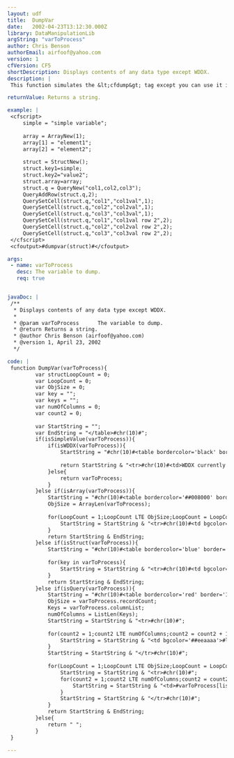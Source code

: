 ```yaml
---
layout: udf
title:  DumpVar
date:   2002-04-23T13:12:30.000Z
library: DataManipulationLib
argString: "varToProcess"
author: Chris Benson
authorEmail: airfoof@yahoo.com
version: 1
cfVersion: CF5
shortDescription: Displays contents of any data type except WDDX.
description: |
 This function simulates the &lt;cfdump&gt; tag except you can use it inside cfscript.  It accepts any variable and returns a string representing the data, formatted in a color coded table.  This UDF currently does not display WDDX data.

returnValue: Returns a string.

example: |
 <cfscript>
     simple = "simple variable";
     
     array = ArrayNew(1);
     array[1] = "element1";
     array[2] = "element2";
     
     struct = StructNew();
     struct.key1=simple;
     struct.key2="value2";
     struct.array=array;
     struct.q = QueryNew("col1,col2,col3");
     QueryAddRow(struct.q,2);
     QuerySetCell(struct.q,"col1","col1val",1);
     QuerySetCell(struct.q,"col2","col2val",1);
     QuerySetCell(struct.q,"col3","col3val",1);
     QuerySetCell(struct.q,"col1","col1val row 2",2);
     QuerySetCell(struct.q,"col2","col2val row 2",2);
     QuerySetCell(struct.q,"col3","col3val row 2",2);
 </cfscript>
 <cfoutput>#dumpvar(struct)#</cfoutput>

args:
 - name: varToProcess
   desc: The variable to dump.
   req: true


javaDoc: |
 /**
  * Displays contents of any data type except WDDX.
  * 
  * @param varToProcess      The variable to dump. 
  * @return Returns a string. 
  * @author Chris Benson (airfoof@yahoo.com) 
  * @version 1, April 23, 2002 
  */

code: |
 function DumpVar(varToProcess){
         var structLoopCount = 0;
         var LoopCount = 0;
         var ObjSize = 0;
         var key = "";
         var keys = "";
         var numOfColumns = 0;
         var count2 = 0;
         
         var StartString = "";
         var EndString = "</table>#chr(10)#";
         if(isSimpleValue(varToProcess)){
             if(isWDDX(varToProcess)){
                 StartString = "#chr(10)#<table bordercolor='black' border='1' cellspacing='0' cellpadding='1'>#chr(10)#";
                 
                 return StartString & "<tr>#chr(10)#<td>WDDX currently not displayable</td>#chr(10)#</tr>#chr(10)#" & EndString;
             }else{
                 return varToProcess;
             }
         }else if(isArray(varToProcess)){
             StartString = "#chr(10)#<table bordercolor='##008000' border='1' cellspacing='0' cellpadding='1'>#chr(10)#";
             ObjSize = ArrayLen(varToProcess);
             
             for(LoopCount = 1;LoopCount LTE ObjSize;LoopCount = LoopCount + 1){
                 StartString = StartString & "<tr>#chr(10)#<td bgcolor='##cceecc' valign='top'>#LoopCount#</td><td>#dumpVar(varToProcess[LoopCount])#</td>#chr(10)#</tr>#chr(10)#";
             }
             return StartString & EndString;
         }else if(isStruct(varToProcess)){
             StartString = "#chr(10)#<table bordercolor='blue' border='1' cellspacing='0' cellpadding='1'>#chr(10)#";
             
             for(key in varToProcess){
                 StartString = StartString & "<tr>#chr(10)#<td bgcolor='##aaaaee' valign='top'>#key#</td>#chr(10)#<td>#dumpVar(varToProcess[key])#</td>#chr(10)#</tr>#chr(10)#";
             }
             return StartString & EndString;
         }else if(isQuery(varToProcess)){
             StartString = "#chr(10)#<table bordercolor='red' border='1' cellspacing='0' cellpadding='1'>#chr(10)#";
             ObjSize = varToProcess.recordCount;
             Keys = varToProcess.columnList;
             numOfColumns = ListLen(Keys);
             StartString = StartString & "<tr>#chr(10)#";
             
             for(count2 = 1;count2 LTE numOfColumns;count2 = count2 + 1){
                 StartString = StartString & "<td bgcolor='##eeaaaa'>#listGetAt(Keys,count2)#</td>#chr(10)#";
             }
             StartString = StartString & "</tr>#chr(10)#";
             
             for(LoopCount = 1;LoopCount LTE ObjSize;LoopCount = LoopCount + 1){
                 StartString = StartString & "<tr>#chr(10)#";
                 for(count2 = 1;count2 LTE numOfColumns;count2 = count2 + 1){
                     StartString = StartString & "<td>#varToProcess[listGetAt(Keys,count2)][loopCount]#</td>#chr(10)#";
                 }
                 StartString = StartString & "</tr>#chr(10)#";
             }
             return StartString & EndString;
         }else{
             return " ";
         }
 }

---
```


